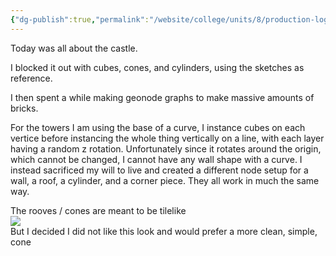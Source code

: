 ```yaml
---
{"dg-publish":true,"permalink":"/website/college/units/8/production-log/25-03-19/"}
---
```


Today was all about the castle.

I blocked it out with cubes, cones, and cylinders, using the sketches as reference.

I then spent a while making geonode graphs to make massive amounts of bricks.

For the towers I am using the base of a curve, I instance cubes on each vertice before instancing the whole thing vertically on a line, with each layer having a random z rotation. Unfortunately since it rotates around the origin, which cannot be changed, I cannot have any wall shape with a curve. I instead sacrificed my will to live and created a different node setup for a wall, a roof, a cylinder, and a corner piece. They all work in much the same way.

The rooves / cones are meant to be tilelike  
![](https://lh7-rt.googleusercontent.com/docsz/AD_4nXdjq_KfaZZToXOWhyZ4LgRTMlB-1QAyWZxNQtVSfYMqBvrL8eFk9EOMCRVNLO9_tcPWCsjnTUbnrasoHWxuoUbfv2-r3oGPdx10Swyezj7RSXGokYp4D8LlMzP5EHOks7QZIfRuXw?key=9rMm9gf84jXVqjjerjMVchlG)  
But I decided I did not like this look and would prefer a more clean, simple, cone